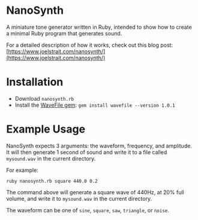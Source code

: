 # NanoSynth

A miniature tone generator written in Ruby, intended to show how to create a minimal Ruby program that generates sound.

For a detailed description of how it works, check out this blog post: [https://www.joelstrait.com/nanosynth/](https://www.joelstrait.com/nanosynth/)

# Installation

* Download `nanosynth.rb`
* Install the [WaveFile gem](http://wavefilegem.com): `gem install wavefile --version 1.0.1`

# Example Usage

NanoSynth expects 3 arguments: the waveform, frequency, and amplitude. It will then generate 1 second of sound and write it to a file called `mysound.wav` in the current directory.

For example:

    ruby nanosynth.rb square 440.0 0.2

The command above will generate a square wave of 440Hz, at 20% full volume, and write it to `mysound.wav` in the current directory.

The waveform can be one of `sine`, `square`, `saw`, `triangle`, or `noise`.
